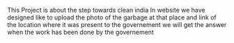 This Project is about the step towards clean india 
In website we have designed like to upload the photo of the garbage at that place and link of the location where it was present to the governement we will get the answer when the work has been done by the governement
